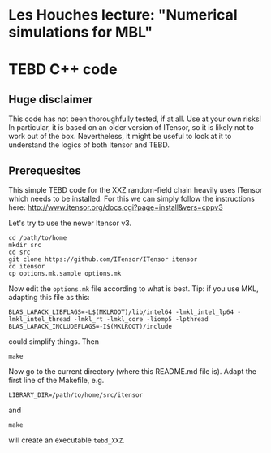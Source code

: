 # Les Houches lecture: "Numerical simulations for MBL"

# TEBD C++ code

## Huge disclaimer

This code has not been thoroughfully tested, if at all. Use at your own risks!
In particular, it is based on an older version of ITensor, so it is likely not to work out of the box. Nevertheless, it might be useful to look at it to understand the logics of both Itensor and TEBD.

## Prerequesites

This simple TEBD code for the XXZ random-field chain heavily uses ITensor which needs to be installed.
For this we can simply follow the instructions here:
http://www.itensor.org/docs.cgi?page=install&vers=cppv3


Let's try to use the newer Itensor v3.

```
cd /path/to/home
mkdir src
cd src
git clone https://github.com/ITensor/ITensor itensor
cd itensor
cp options.mk.sample options.mk
```

Now edit the ```options.mk``` file according to what is best. Tip: if you use MKL, adapting this file as this:
```
BLAS_LAPACK_LIBFLAGS=-L$(MKLROOT)/lib/intel64 -lmkl_intel_lp64 -lmkl_intel_thread -lmkl_rt -lmkl_core -liomp5 -lpthread
BLAS_LAPACK_INCLUDEFLAGS=-I$(MKLROOT)/include
```
could simplify things. Then
```
make
```

Now go to the current directory (where this README.md file is). Adapt the first line of the Makefile, e.g.
```
LIBRARY_DIR=/path/to/home/src/itensor
```
and
```
make
```
will create an executable `tebd_XXZ`.
